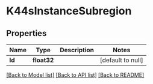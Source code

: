 # K44sInstanceSubregion

## Properties
Name | Type | Description | Notes
------------ | ------------- | ------------- | -------------
**Id** | **float32** |  | [default to null]

[[Back to Model list]](../README.md#documentation-for-models) [[Back to API list]](../README.md#documentation-for-api-endpoints) [[Back to README]](../README.md)


